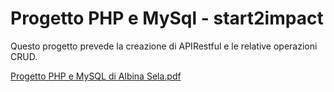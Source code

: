 <h1> Progetto PHP e MySql - start2impact </h1>

<p> Questo progetto prevede la creazione di APIRestful e le relative operazioni CRUD. </p>

[Progetto PHP e MySQL di Albina Sela.pdf](https://github.com/albinaAS93/php_project/files/8764165/Progetto.PHP.e.MySQL.di.Albina.Sela.pdf)
